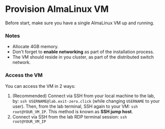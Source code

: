 # Provision AlmaLinux VM

Before start, make sure you have a single AlmaLinux VM up and running. 

### Notes 

- Allocate 4GB memory.
- Don't forget to **enable networking** as part of the installation process.
- The VM should reside in you cluster, as part of the distributed switch network.  

### Access the VM

You can access the VM in 2 ways:

1. (Recommended) Connect via SSH from your local machine to the lab, by: `ssh USERNAME@lab.exit-zero.click` (while changing `USERNAME` to your user). 
   Then, from the lab terminal, SSH again to your VM: `ssh root@YOUR_VM_IP`. This method is known as **SSH jump host**.
2. Connect via SSH from the lab RDP terminal session: `ssh root@YOUR_VM_IP`

